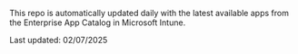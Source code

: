 This repo is automatically updated daily with the latest available apps from the Enterprise App Catalog in Microsoft Intune.

Last updated: 02/07/2025
